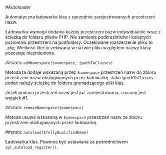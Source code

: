 #Autoloader

Automatyczna ładowarka klas z uprzednio zarejestrowanych przestrzeni nazw.

Ładowarka wymaga dodania każdej przestrzeni nazw indywidualnie wraz z ścieżką do folderu plików PHP. Nie zamienia podkreślników i kolejnych poziomów przestrzeni na podfoldery. Oczekiwane rozszerzenie pliku to `.php`; Wielkość liter oczekiwana w nazwie pliku względem nazwy klasy pozostaje niezmieniona.

##*static* `addNamespace($namespace, $pathToClasses)`

Metoda ta dodaje wskazaną przez `$namespace` przestrzeń nazw do zbioru przestrzeni nazw obsługiwanych przez ładowarkę. Jako `$pathToClasses` podać należy ścieżkę do folderu gromadzącego pliki klas.

Jeżeli podana przestrzeń nazw jest już zarejestrowana, rzucany jest wyjątek #1.

##*static* `removeNamespace($namespace)`

Metoda usuwa wskazaną w `$namespace` przestrzeń nazw ze zbioru przestrzeni obsługiwanych przez ładowarkę.

##*static* `autoload($fullyQualifiedName)`

Ładowarka klas. Powinna być ustawiana za pośrednictwem `spl_autoload_register()`.